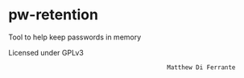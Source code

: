 # pw-retention
Tool to help keep passwords in memory

Licensed under GPLv3

												Matthew Di Ferrante
